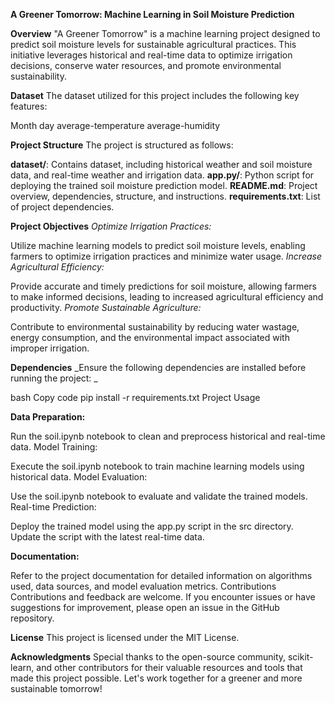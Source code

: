 **A Greener Tomorrow: Machine Learning in Soil Moisture Prediction**

**Overview**
"A Greener Tomorrow" is a machine learning project designed to predict soil moisture levels for sustainable agricultural practices. This initiative leverages historical and real-time data to optimize irrigation decisions, conserve water resources, and promote environmental sustainability.

**Dataset**
The dataset utilized for this project includes the following key features:

Month
day
average-temperature
average-humidity

**Project Structure**
The project is structured as follows:

**dataset/**: Contains dataset, including historical weather and soil moisture data, and real-time weather and irrigation data.
**app.py/**: Python script for deploying the trained soil moisture prediction model.
**README.md**: Project overview, dependencies, structure, and instructions.
**requirements.txt**: List of project dependencies.

**Project Objectives**
_Optimize Irrigation Practices:_

Utilize machine learning models to predict soil moisture levels, enabling farmers to optimize irrigation practices and minimize water usage.
_Increase Agricultural Efficiency:_

Provide accurate and timely predictions for soil moisture, allowing farmers to make informed decisions, leading to increased agricultural efficiency and productivity.
_Promote Sustainable Agriculture:_

Contribute to environmental sustainability by reducing water wastage, energy consumption, and the environmental impact associated with improper irrigation.

**Dependencies**
_Ensure the following dependencies are installed before running the project:
_

bash
Copy code
pip install -r requirements.txt
Project Usage

**Data Preparation:**

Run the soil.ipynb notebook to clean and preprocess historical and real-time data.
Model Training:

Execute the soil.ipynb notebook to train machine learning models using historical data.
Model Evaluation:

Use the soil.ipynb notebook to evaluate and validate the trained models.
Real-time Prediction:

Deploy the trained model using the app.py script in the src directory. Update the script with the latest real-time data.

**Documentation:**

Refer to the project documentation for detailed information on algorithms used, data sources, and model evaluation metrics.
Contributions
Contributions and feedback are welcome. If you encounter issues or have suggestions for improvement, please open an issue in the GitHub repository.

**License**
This project is licensed under the MIT License.

**Acknowledgments**
Special thanks to the open-source community, scikit-learn, and other contributors for their valuable resources and tools that made this project possible. Let's work together for a greener and more sustainable tomorrow!





